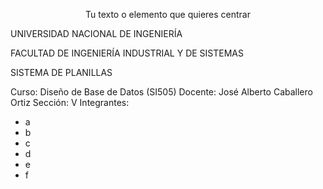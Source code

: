 <center>

Tu texto o elemento que quieres centrar

</center>



UNIVERSIDAD NACIONAL DE INGENIERÍA

FACULTAD DE INGENIERÍA INDUSTRIAL Y DE SISTEMAS




SISTEMA DE PLANILLAS

Curso: Diseño de Base de Datos (SI505)
Docente: José Alberto Caballero Ortiz
Sección: V
Integrantes:
- a
- b
- c
- d
- e
- f



